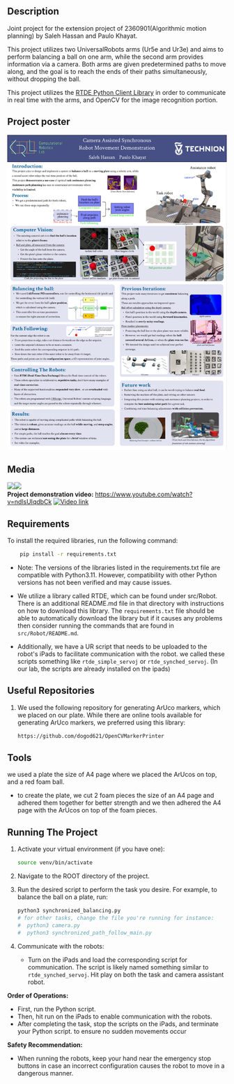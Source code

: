 ## Description

Joint project for the extension project of 2360901(Algorithmic motion planning) by Saleh Hassan and Paulo Khayat.

This project utilizes two UniversalRobots arms (Ur5e and Ur3e) and aims to perform balancing a ball on one arm, while the second arm provides information via a camera.
Both arms are given predetermined paths to move along, and the goal is to reach the ends of their paths simultaneously, without dropping the ball.

This project utilizes the [RTDE Python Client Library](https://github.com/UniversalRobots/RTDE_Python_Client_Library) in order to communicate in real time with the arms, and OpenCV for the image recognition portion.

## Project poster

![](media/Robotic%20arm%20poster.png)

## Media

<image src="media/Ball_before_detect.png" height=300><image src="media/ball_simulation12.gif" height=300>  
**Project demonstration video:**  https://www.youtube.com/watch?v=ndlsUIqdbCk
[![Video link](https://img.youtube.com/vi/ndlsUIqdbCk/0.jpg)](https://www.youtube.com/watch?v=ndlsUIqdbCk)
## Requirements
To install the required libraries, run the following command:
```bash
    pip install -r requirements.txt
```
- Note: The versions of the libraries listed in the requirements.txt file are compatible with Python3.11. However, compatibility with other Python versions has not been verified and may cause issues.

- We utilize a library called RTDE, which can be found under src/Robot. There is an additional README.md file in that directory with instructions on how to download this library. The `requirements.txt` file should be able to automatically download the library but if it causes any problems then consider running the commands that are found in `src/Robot/README.md`.

- Additionally, we have a UR script that needs to be uploaded to the robot's iPads to facilitate communication with the robot. we called these scripts  something like `rtde_simple_servoj` or `rtde_synched_servoj`. (In our lab, the scripts are already installed on the ipads)

## Useful Repositories

1. We used the following repository for generating ArUco markers, which we placed on our plate. While there are online tools available for generating ArUco markers, we preferred using this library:
    ```bash
    https://github.com/dogod621/OpenCVMarkerPrinter
    ```


## Tools

we used a plate the size of A4 page where we placed the ArUcos on top, and a red foam ball.
- to create the plate, we cut 2 foam pieces the size of an A4 page and adhered them together for better strength and we then adhered the A4 page with the ArUcos on top of the foam pieces.

## Running The Project

1. Activate your virtual environment (if you have one):

    ```bash
    source venv/bin/activate
    ```
2. Navigate to the ROOT directory of the project.

3. Run the desired script to perform the task you desire. For example, to balance the ball on a plate, run:
    ```python
    python3 synchronized_balancing.py
    # for other tasks, change the file you're running for instance:
    #  python3 camera.py
    #  python3 synchronized_path_follow_main.py
    ```

4. Communicate with the robots:

    - Turn on the iPads and load the corresponding script for communication. The script is likely named something similar to `rtde_synched_servoj`.
    Hit play on both the task and camera assistant robot.

**Order of Operations:**

- First, run the Python script.
- Then, hit run on the iPads to enable communication with the robots.
- After completing the task, stop the scripts on the iPads, and terminate your Python script. to ensure no sudden movements occur

**Safety Recommendation:**
- When running the robots, keep your hand near the emergency stop buttons in case an incorrect configuration causes the robot to move in a dangerous manner.
